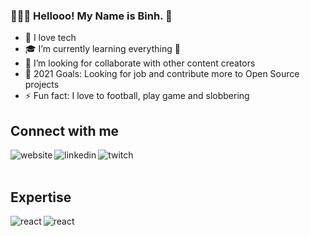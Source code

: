 ### 👨🏻‍💻 Hellooo! My Name is Binh. 👋
* 🔭 I love tech
* 🎓 I’m currently learning everything 🤣
* 👯 I’m looking for collaborate with other content creators
* 🥅 2021 Goals: Looking for job and contribute more to Open Source projects
* ⚡ Fun fact: I love to football, play game and slobbering

## Connect with me
[<img align="left" alt="website" src="https://img.shields.io/badge/website-%231DA1F2.svg?&style=for-the-badge&logo=homeadvisor&logoColor=white&color=F68315" />](https://binhhp.github.io/)
[<img align="left" alt="linkedin" src="https://img.shields.io/badge/linkedin-%231DA1F2.svg?&style=for-the-badge&logo=linkedin&logoColor=white&color=0A66C2" />](https://www.linkedin.com/in/vu-binh-7a28a817b/)
[<img align="left" alt="twitch" src="https://img.shields.io/badge/twitch-%231DA1F2.svg?&style=for-the-badge&logo=twitch&logoColor=white&color=aa6fff" />](https://www.twitch.tv/binhhp)
<br>
<br>

## Expertise
<img align="left" alt="react" src="https://img.shields.io/badge/react%20-%2320232a.svg?&style=for-the-badge&logo=react&logoColor=%2361DAFB" />
<img align="left" alt="react" src="https://img.shields.io/badge/asp.net%20-%2320232a.svg?&style=for-the-badge&logo=.net&logoColor=512BD4" />
<br>
<br>


